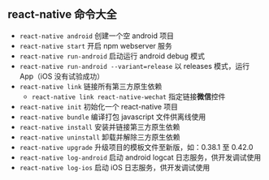 ## react-native 命令大全

* `react-native android` 创建一个空 android 项目
* `react-native start` 开启 npm webserver 服务
* `react-native run-android` 启动运行 android debug 模式
* `react-native run-android --variant=release` 以 releases 模式，运行 App（iOS 没有试验成功）
* `react-native link` 链接所有第三方原生依赖
  * `react-native link react-native-wechat` 指定链接**微信**控件
* `react-native init` 初始化一个 react-native 项目
* `react-native bundle` 编译打包 javascript 文件供离线使用
* `react-native install` 安装并链接第三方原生依赖
* `react-native uninstall` 卸载并解除三方原生依赖
* `react-native upgrade` 升级项目的模板文件至新版，如：0.38.1 至 0.42.0
* `react-native log-android` 启动 android logcat 日志服务，供开发调试使用
* `react-native log-ios`  启动 iOS 日志服务，供开发调试使用